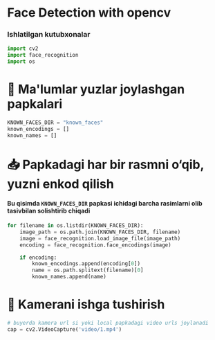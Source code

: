 # Face Detection with opencv

### Ishlatilgan kutubxonalar
```python
import cv2
import face_recognition
import os
```

# 📁 Ma'lumlar yuzlar joylashgan papkalari
```python
KNOWN_FACES_DIR = "known_faces"
known_encodings = []
known_names = []
```
# 📥 Papkadagi har bir rasmni o‘qib, yuzni enkod qilish
#### Bu qisimda `KNOWN_FACES_DIR` papkasi ichidagi barcha rasimlarni olib tasivbilan solishtirib chiqadi
```python
for filename in os.listdir(KNOWN_FACES_DIR):
    image_path = os.path.join(KNOWN_FACES_DIR, filename)
    image = face_recognition.load_image_file(image_path)
    encoding = face_recognition.face_encodings(image)

    if encoding:
        known_encodings.append(encoding[0])
        name = os.path.splitext(filename)[0]
        known_names.append(name)
```

# 🎥 Kamerani ishga tushirish
```python
# buyerda kamera url si yoki local papkadagi video urls joylanadi
cap = cv2.VideoCapture('video/1.mp4')
```